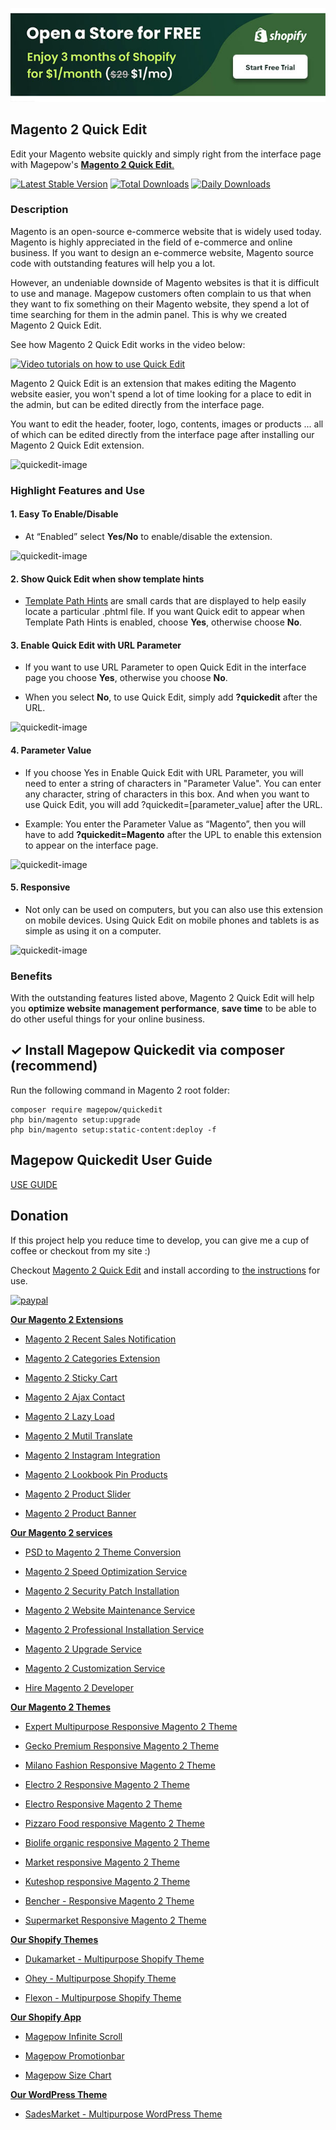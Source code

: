 [<img src="https://github.com/magepow/themeforest/blob/master/shopify/shopify_affiliate.jpg" >](https://shopify.pxf.io/VyL446)

## Magento 2 Quick Edit

Edit your Magento website quickly and simply right from the interface page with Magepow's [**Magento 2 Quick Edit**.](https://magepow.com/magento-2-quick-edit.html)

[![Latest Stable Version](https://poser.pugx.org/magepow/quickedit/v/stable)](https://packagist.org/packages/magepow/quickedit)
[![Total Downloads](https://poser.pugx.org/magepow/quickedit/downloads)](https://packagist.org/packages/magepow/quickedit)
[![Daily Downloads](https://poser.pugx.org/magepow/quickedit/d/daily)](https://packagist.org/packages/magepow/quickedit)

### Description

Magento is an open-source e-commerce website that is widely used today. Magento is highly appreciated in the field of e-commerce and online business. If you want to design an e-commerce website, Magento source code with outstanding features will help you a lot.

However, an undeniable downside of Magento websites is that it is difficult to use and manage. Magepow customers often complain to us that when they want to fix something on their Magento website, they spend a lot of time searching for them in the admin panel. This is why we created Magento 2 Quick Edit.

See how Magento 2 Quick Edit works in the video below:

[![Video tutorials on how to use Quick Edit](https://github.com/magepow/magento-2-quick-edit/blob/master/image/Video-quick-edit.jpg)](https://www.youtube.com/watch?v=D6Bvxxb8yuU&t=604s)

Magento 2 Quick Edit is an extension that makes editing the Magento website easier, you won't spend a lot of time looking for a place to edit in the admin, but can be edited directly from the interface page.

You want to edit the header, footer, logo, contents, images or products ... all of which can be edited directly from the interface page after installing our Magento 2 Quick Edit extension.

![quickedit-image](https://github.com/magepow/magento-2-quick-edit/blob/master/image/quick-edit-1.jpg)

### Highlight Features and Use
#### 1. Easy To Enable/Disable 
- At “Enabled” select **Yes/No** to enable/disable the extension.

![quickedit-image](https://github.com/magepow/magento-2-quick-edit/blob/master/image/quick-edit-5.jpg)
 
#### 2. Show Quick Edit when show template hints
- [Template Path Hints](https://docs.magento.com/user-guide/system/template-path-hints.html) are small cards that are displayed to help easily locate a particular .phtml file. If you want Quick edit to appear when Template Path Hints is enabled, choose **Yes**, otherwise choose **No**.
 
#### 3. Enable Quick Edit with URL Parameter
- If you want to use URL Parameter to open Quick Edit in the interface page you choose **Yes**, otherwise you choose **No**.

- When you select **No**, to use Quick Edit, simply add **?quickedit** after the URL.

![quickedit-image](https://github.com/magepow/magento-2-quick-edit/blob/master/image/quick-edit-3.jpg) 
#### 4. Parameter Value
- If you choose Yes in Enable Quick Edit with URL Parameter, you will need to enter a string of characters in "Parameter Value". You can enter any character, string of characters in this box. And when you want to use Quick Edit, you will add ?quickedit=[parameter_value] after the URL.

- Example: You enter the Parameter Value as “Magento”, then you will have to add **?quickedit=Magento** after the UPL to enable this extension to appear on the interface page.
 
![quickedit-image](https://github.com/magepow/magento-2-quick-edit/blob/master/image/quick-edit-2.jpg)
#### 5. Responsive
- Not only can be used on computers, but you can also use this extension on mobile devices. Using Quick Edit on mobile phones and tablets is as simple as using it on a computer.

![quickedit-image](https://github.com/magepow/magento-2-quick-edit/blob/master/image/quick-edit.PNG)
### Benefits 

With the outstanding features listed above, Magento 2 Quick Edit will help you **optimize website management performance**, **save time** to be able to do other useful things for your online business.

## ✓ Install Magepow Quickedit via composer (recommend)
Run the following command in Magento 2 root folder:

```
composer require magepow/quickedit
php bin/magento setup:upgrade
php bin/magento setup:static-content:deploy -f
```

## Magepow Quickedit User Guide
[USE GUIDE](https://docs.magepow.com/quickedit)

## Donation

If this project help you reduce time to develop, you can give me a cup of coffee or checkout from my site :)

Checkout [Magento 2 Quick Edit](https://magepow.com/magento-2-quick-edit.html) and install according to [the instructions](https://docs.alothemes.com/m2/extension/quickedit/) for use.

[![paypal](https://www.paypalobjects.com/en_US/i/btn/btn_donateCC_LG.gif)](https://www.paypal.com/paypalme/alopay)

**[Our Magento 2 Extensions](https://magepow.com/magento-2-extensions.html)**

* [Magento 2 Recent Sales Notification](https://magepow.com/magento-2-recent-order-notification.html)

* [Magento 2 Categories Extension](https://magepow.com/magento-categories-extension.html)

* [Magento 2 Sticky Cart](https://magepow.com/magento-sticky-cart.html)

* [Magento 2 Ajax Contact](https://magepow.com/magento-ajax-contact-form.html)

* [Magento 2 Lazy Load](https://magepow.com/magento-lazy-load.html)

* [Magento 2 Mutil Translate](https://magepow.com/magento-multi-translate.html)

* [Magento 2 Instagram Integration](https://magepow.com/magento-2-instagram.html)

* [Magento 2 Lookbook Pin Products](https://magepow.com/lookbook-pin-products.html)

* [Magento 2 Product Slider](https://magepow.com/magento-product-slider.html)

* [Magento 2 Product Banner](https://magepow.com/magento-2-banner-slider.html)

**[Our Magento 2 services](https://magepow.com/magento-services.html)**

* [PSD to Magento 2 Theme Conversion](https://alothemes.com/psd-to-magento-theme-conversion.html)

* [Magento 2 Speed Optimization Service](https://magepow.com/magento-speed-optimization-service.html)

* [Magento 2 Security Patch Installation](https://magepow.com/magento-security-patch-installation.html)

* [Magento 2 Website Maintenance Service](https://magepow.com/website-maintenance-service.html)

* [Magento 2 Professional Installation Service](https://magepow.com/professional-installation-service.html)

* [Magento 2 Upgrade Service](https://magepow.com/magento-upgrade-service.html)

* [Magento 2 Customization Service](https://magepow.com/customization-service.html)

* [Hire Magento 2 Developer](https://magepow.com/hire-magento-developer.html)

**[Our Magento 2 Themes](https://alothemes.com/)**

* [Expert Multipurpose Responsive Magento 2 Theme](https://1.envato.market/c/1314680/275988/4415?u=https://themeforest.net/item/expert-premium-responsive-magento-2-and-1-support-rtl-magento-2-/21667789)

* [Gecko Premium Responsive Magento 2 Theme](https://1.envato.market/c/1314680/275988/4415?u=https://themeforest.net/item/gecko-responsive-magento-2-theme-rtl-supported/24677410)

* [Milano Fashion Responsive Magento 2 Theme](https://1.envato.market/c/1314680/275988/4415?u=https://themeforest.net/item/milano-fashion-responsive-magento-1-2-theme/12141971)

* [Electro 2 Responsive Magento 2 Theme](https://1.envato.market/c/1314680/275988/4415?u=https://themeforest.net/item/electro2-premium-responsive-magento-2-rtl-supported/26875864)

* [Electro Responsive Magento 2 Theme](https://1.envato.market/c/1314680/275988/4415?u=https://themeforest.net/item/electro-responsive-magento-1-2-theme/17042067)

* [Pizzaro Food responsive Magento 2 Theme](https://1.envato.market/c/1314680/275988/4415?u=https://themeforest.net/item/pizzaro-food-responsive-magento-1-2-theme/19438157)

* [Biolife organic responsive Magento 2 Theme](https://1.envato.market/c/1314680/275988/4415?u=https://themeforest.net/item/biolife-organic-food-magento-2-theme-rtl-supported/25712510)

* [Market responsive Magento 2 Theme](https://1.envato.market/c/1314680/275988/4415?u=https://themeforest.net/item/market-responsive-magento-2-theme/22997928)

* [Kuteshop responsive Magento 2 Theme](https://1.envato.market/c/1314680/275988/4415?u=https://themeforest.net/item/kuteshop-multipurpose-responsive-magento-1-2-theme/12985435)

* [Bencher - Responsive Magento 2 Theme](https://1.envato.market/c/1314680/275988/4415?u=https://themeforest.net/item/bencher-responsive-magento-1-2-theme/15787772)

* [Supermarket Responsive Magento 2 Theme](https://1.envato.market/c/1314680/275988/4415?u=https://themeforest.net/item/supermarket-responsive-magento-1-2-theme/18447995)

**[Our Shopify Themes](https://themeforest.net/user/alotheme)**

* [Dukamarket - Multipurpose Shopify Theme](https://1.envato.market/c/1314680/275988/4415?u=https://themeforest.net/item/dukamarket-multipurpose-shopify-theme/36158349)

* [Ohey - Multipurpose Shopify Theme](https://1.envato.market/c/1314680/275988/4415?u=https://themeforest.net/item/ohey-multipurpose-shopify-theme/34624195)

* [Flexon - Multipurpose Shopify Theme](https://1.envato.market/c/1314680/275988/4415?u=https://themeforest.net/item/flexon-multipurpose-shopify-theme/33461048)

**[Our Shopify App](https://apps.shopify.com/partners/maggicart)**

* [Magepow Infinite Scroll](https://apps.shopify.com/magepow-infinite-scroll)

* [Magepow Promotionbar](https://apps.shopify.com/magepow-promotionbar)

* [Magepow Size Chart](https://apps.shopify.com/magepow-size-chart)

**[Our WordPress Theme](https://themeforest.net/user/alotheme/portfolio)**

* [SadesMarket - Multipurpose WordPress Theme](https://1.envato.market/c/1314680/275988/4415?u=https://themeforest.net/item/sadesmarket-multipurpose-wordpress-theme/35369933)
